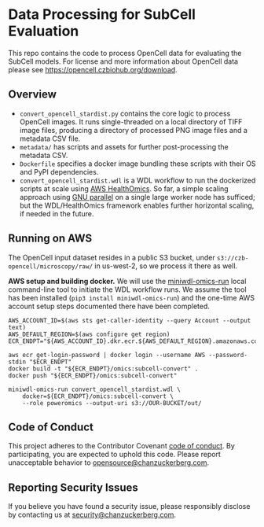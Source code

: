 # Data Processing for SubCell Evaluation 

This repo contains the code to process OpenCell data for evaluating the SubCell models. For license and more information about OpenCell data please see https://opencell.czbiohub.org/download.

## Overview

* `convert_opencell_stardist.py` contains the core logic to process OpenCell images. It runs single-threaded on a local directory of TIFF image files, producing a directory of processed PNG image files and a metadata CSV file.
* `metadata/` has scripts and assets for further post-processing the metadata CSV.
* `Dockerfile` specifies a docker image bundling these scripts with their OS and PyPI dependencies.
* `convert_opencell_stardist.wdl` is a WDL workflow to run the dockerized scripts at scale using [AWS HealthOmics](https://aws.amazon.com/healthomics/). So far, a simple scaling approach using [GNU parallel](https://www.gnu.org/software/parallel/ß) on a single large worker node has sufficed; but the WDL/HealthOmics framework enables further horizontal scaling, if needed in the future.

## Running on AWS

The OpenCell input dataset resides in a public S3 bucket, under `s3://czb-opencell/microscopy/raw/` in us-west-2, so we process it there as well.

**AWS setup and building docker.** We will use the [miniwdl-omics-run](https://github.com/miniwdl-ext/miniwdl-omics-run) local command-line tool to initiate the WDL workflow runs. We assume the tool has been installed (`pip3 install miniwdl-omics-run`) and the one-time AWS account setup steps documented there have been completed.

```
AWS_ACCOUNT_ID=$(aws sts get-caller-identity --query Account --output text)
AWS_DEFAULT_REGION=$(aws configure get region)
ECR_ENDPT="${AWS_ACCOUNT_ID}.dkr.ecr.${AWS_DEFAULT_REGION}.amazonaws.com"

aws ecr get-login-password | docker login --username AWS --password-stdin "$ECR_ENDPT"
docker build -t "${ECR_ENDPT}/omics:subcell-convert" .
docker push "${ECR_ENDPT}/omics:subcell-convert"

miniwdl-omics-run convert_opencell_stardist.wdl \
    docker=${ECR_ENDPT}/omics:subcell-convert \
    --role poweromics --output-uri s3://OUR-BUCKET/out/
```

## Code of Conduct

This project adheres to the Contributor Covenant [code of conduct](https://github.com/chanzuckerberg/.github/blob/master/CODE_OF_CONDUCT.md). By participating, you are expected to uphold this code. Please report unacceptable behavior to [opensource@chanzuckerberg.com](mailto:opensource@chanzuckerberg.com).

## Reporting Security Issues

If you believe you have found a security issue, please responsibly disclose by contacting us at [security@chanzuckerberg.com](mailto:security@chanzuckerberg.com).
